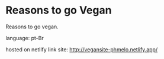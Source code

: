 # Reasons to go Vegan

Reasons to go vegan.

language: pt-Br

hosted on netlify
link site: http://vegansite-phmelo.netlify.app/ 


